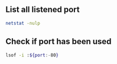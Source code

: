 ## List all listened port

```bash
netstat -nulp
```

## Check if port has been used

```bash
lsof -i :${port:-80}
```
<!--stackedit_data:
eyJoaXN0b3J5IjpbLTgxMTAwOTYwNl19
-->